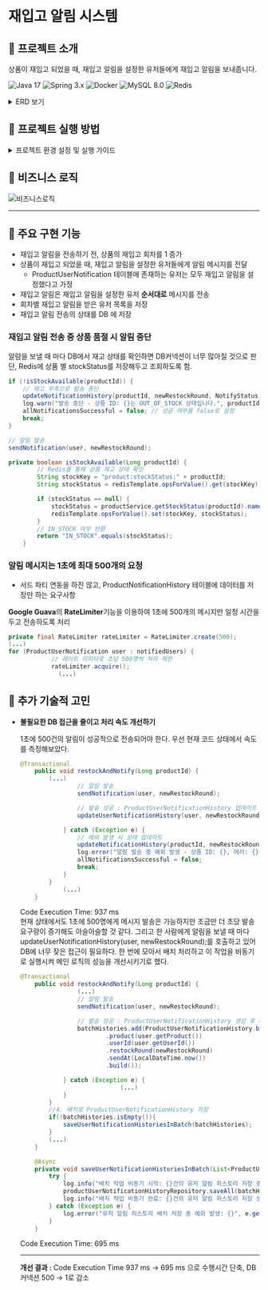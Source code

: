 # 재입고 알림 시스템 

## 📢 프로젝트 소개

상품이 재입고 되었을 때, 재입고 알림을 설정한 유저들에게 재입고 알림을 보내줍니다.  

![Java 17](https://img.shields.io/badge/Java-ED8B00?style=for-the-badge&logo=openjdk&logoColor=white) ![Spring 3.x](https://img.shields.io/badge/Spring-6DB33F?style=for-the-badge&logo=spring&logoColor=white) ![Docker](https://img.shields.io/badge/Docker-2496ED?style=for-the-badge&logo=docker&logoColor=white) ![MySQL 8.0](https://img.shields.io/badge/MySQL-00000F?style=for-the-badge&logo=mysql&logoColor=white) ![Redis](https://img.shields.io/badge/redis-%23DD0031.svg?style=for-the-badge&logo=redis&logoColor=white)

<details>
    <summary>ERD 보기</summary>

![ERD](https://i.imgur.com/lTXFtlQ.png)

</details>

## 📢 프로젝트 실행 방법  

<details>
    <summary>프로젝트 환경 설정 및 실행 가이드</summary>

유의사항 : 사전에 **Docker**와 **Docker Compose**가 설치되어 있어야 합니다.

1. 내려받은 프로젝트의 루트 경로에 `.env` 파일을 생성하여 DB 접속정보 등의 민감한 정보를 설정해주세요.설정해야 하는 항목은 아래와 같습니다.

    ```
     REDIS_PORT=6379                # Redis가 사용할 포트
     DB_USERNAME={ROOT USERNAME}    # MySQL 데이터베이스 사용자 이름
     DB_PASSWORD={ROOT PASSWORD}    # MySQL 데이터베이스 사용자 비밀번호
     MYSQL_ROOT_PASSWORD={ROOT PASSWORD} # MySQL 루트 계정 비밀번호
    ```

`.env` 파일은 개발 환경에서 사용되며, 운영 환경에서는 별도의 `prod.env` 파일을 사용할 수 있습니다.

2. **Docker Compose로 MySQL, SpringBoot, Redis 컨테이너 실행**

   프로젝트의 docker-compose.yml 파일이 위치한 경로에서 아래 명령어를 입력해주세요.

    ```
    docker-compose up --build -d
    ```

3. DB 스키마 notifyme는 컨테이너가 시작될 때 자동으로 생성됩니다.
4. 애플리케이션은 [http://localhost:8081](http://localhost:8081/)에서 실행됩니다.


</details>

## 📢 비즈니스 로직

![비즈니스로직](https://i.imgur.com/YkHB1Pj.jpeg)

---

## 📢 주요 구현 기능

- 재입고 알림을 전송하기 전, 상품의 재입고 회차를 1 증가
- 상품이 재입고 되었을 때, 재입고 알림을 설정한 유저들에게 알림 메시지를 전달
  - ProductUserNotification 테이블에 존재하는 유저는 모두 재입고 알림을 설정했다고 가정
- 재입고 알림은 재입고 알림을 설정한 유저 **순서대로** 메시지를 전송
- 회차별 재입고 알림을 받은 유저 목록을 저장
- 재입고 알림 전송의 상태를 DB 에 저장

### 재입고 알림 전송 중 상품 품절 시 알림 중단

알람을 보낼 때 마다 DB에서 재고 상태를 확인하면 DB커넥션이 너무 많아질 것으로 판단, Redis에 상품 별 stockStatus를 저장해두고 조회하도록 함.

  ```java
  if (!isStockAvailable(productId)) {
      // 재고 부족으로 발송 중단
      updateNotificationHistory(productId, newRestockRound, NotifyStatus.CANCELED_BY_SOLD_OUT, lastSuccessfulUserId);
      log.warn("발송 중단 - 상품 ID: {}는 OUT_OF_STOCK 상태입니다.", productId);
      allNotificationsSuccessful = false; // 성공 여부를 false로 설정
      break;
  }
  
  // 알림 발송
  sendNotification(user, newRestockRound);
  ```

  ```java
  private boolean isStockAvailable(Long productId) {
          // Redis를 통해 상품 재고 상태 확인
          String stockKey = "product:stockStatus:" + productId;
          String stockStatus = redisTemplate.opsForValue().get(stockKey);
  
          if (stockStatus == null) {
              stockStatus = productService.getStockStatus(productId).name();
              redisTemplate.opsForValue().set(stockKey, stockStatus);
          }
          // IN_STOCK 여부 반환
          return "IN_STOCK".equals(stockStatus);
      }
  ```

### 알림 메시지는 1초에 최대 500개의 요청

- 서드 파티 연동을 하진 않고, ProductNotificationHistory 테이블에 데이터를 저장만 하는 요구사항

**Google Guava**의 **RateLimiter**기능을 이용하여 1초에 500개의 메시지만 일정 시간을 두고 전송하도록 처리

```java
private final RateLimiter rateLimiter = RateLimiter.create(500);
(...) 
for (ProductUserNotification user : notifiedUsers) {
            // 레이트 리미터로 초당 500명씩 처리 제한
            rateLimiter.acquire();
	          (...) 
```


## 📢 추가 기술적 고민

- **불필요한 DB 접근을 줄이고 처리 속도 개선하기**

  1초에 500건의 알림이 성공적으로 전송되어야 한다. 우선 현재 코드 상태에서 속도를 측정해보았다.

    ```java
    @Transactional
        public void restockAndNotify(Long productId) {
            (...)
                    // 알림 발송
                    sendNotification(user, newRestockRound);
    
                    // 발송 성공 : ProductUserNotificationHistory 업데이트
                    updateUserNotificationHistory(user, newRestockRound);
    
                } catch (Exception e) {
                    // 예외 발생 시 상태 업데이트
                    updateNotificationHistory(productId, newRestockRound, NotifyStatus.CANCELED_BY_ERROR, lastSuccessfulUserId);
                    log.error("알림 발송 중 예외 발생 - 상품 ID: {}, 에러: {}", productId, e.getMessage(), e);
                    allNotificationsSuccessful = false;
                    break;
                }
            }
    			(...) 
        }
    ```
  Code Execution Time: 937 ms  
  현재 상태에서도 1초에 500명에게 메시지 발송은 가능하지만 조금만 더 초당 발송 요구량이 증가해도 아슬아슬할 것 같다. 그리고 한 사람에게 알림을 보낼 때 마다 updateUserNotificationHistory(user, newRestockRound);를 호출하고 있어 DB에 너무 잦은 접근이 필요하다. 한 번에 모아서 배치 처리하고 이 작업을 비동기로 실행시켜 메인 로직의 성능을 개선시키기로 했다.

    ```java
    @Transactional
        public void restockAndNotify(Long productId) {
                    (...) 
                    // 알림 발송
                    sendNotification(user, newRestockRound);
    
                    // 발송 성공 : ProductUserNotificationHistory 생성 후 배치 리스트에 추가
                    batchHistories.add(ProductUserNotificationHistory.builder()
                            .product(user.getProduct())
                            .userId(user.getUserId())
                            .restockRound(newRestockRound)
                            .sendAt(LocalDateTime.now())
                            .build());
    
                } catch (Exception e) {
    							(...)
                }
            }
            //4. 배치로 ProductUserNotificationHistory 저장
            if(!batchHistories.isEmpty()){
                saveUserNotificationHistoriesInBatch(batchHistories);
            }
            (...) 
        }
    
        @Async
        private void saveUserNotificationHistoriesInBatch(List<ProductUserNotificationHistory> batchHistories) {
            try {
                log.info("배치 작업 비동기 시작: {}건의 유저 알림 히스토리 저장 중...", batchHistories.size());
                productUserNotificationHistoryRepository.saveAll(batchHistories);
                log.info("배치 작업 비동기 완료: {}건의 유저 알림 히스토리 저장 성공", batchHistories.size());
            } catch (Exception e) {
                log.error("유저 알림 히스토리 배치 저장 중 예외 발생: {}", e.getMessage(), e);
            }
        }
    ```

  Code Execution Time: 695 ms
    
  ---
  **개선 결과 :** Code Execution Time 937 ms → 695 ms 으로 수행시간 단축, DB 커넥션 500 → 1로 감소